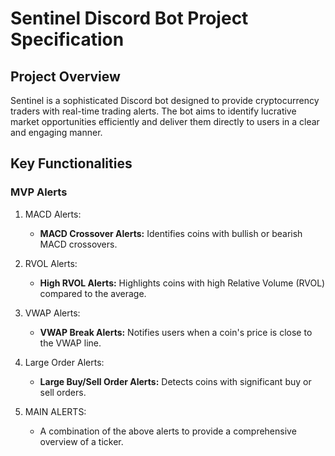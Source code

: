 # Sentinel Discord Bot Project Specification

## Project Overview

Sentinel is a sophisticated Discord bot designed to provide cryptocurrency traders with real-time trading alerts. The bot aims to identify lucrative market opportunities efficiently and deliver them directly to users in a clear and engaging manner.

## Key Functionalities

### MVP Alerts

1. MACD Alerts:
    - **MACD Crossover Alerts:** Identifies coins with bullish or bearish MACD crossovers.
2. RVOL Alerts:
    - **High RVOL Alerts:** Highlights coins with high Relative Volume (RVOL) compared to the average.
3. VWAP Alerts:
    - **VWAP Break Alerts:** Notifies users when a coin's price is close to the VWAP line.
4. Large Order Alerts:
    - **Large Buy/Sell Order Alerts:** Detects coins with significant buy or sell orders.

5. MAIN ALERTS:
    - A combination of the above alerts to provide a comprehensive overview of a ticker.
